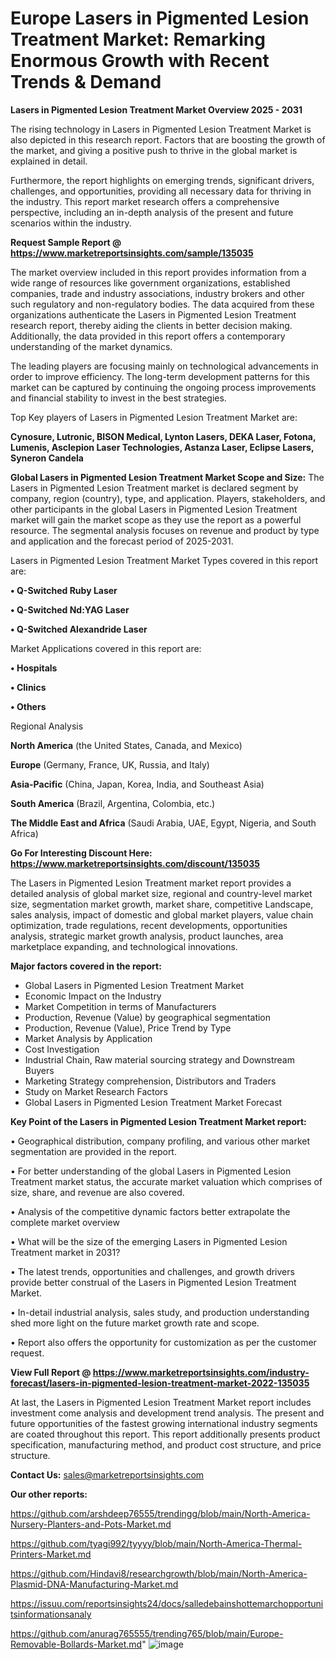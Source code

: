 # Europe Lasers in Pigmented Lesion Treatment Market: Remarking Enormous Growth with Recent Trends & Demand

<Strong> Lasers in Pigmented Lesion Treatment Market Overview 2025 - 2031</strong>

The rising technology in Lasers in Pigmented Lesion Treatment Market is also depicted in this research report. Factors that are boosting the growth of the market, and giving a positive push to thrive in the global market is explained in detail.

Furthermore, the report highlights on emerging trends, significant drivers, challenges, and opportunities, providing all necessary data for thriving in the industry. This report market research offers a comprehensive perspective, including an in-depth analysis of the present and future scenarios within the industry.

<strong>Request Sample Report @ <a href=https://www.marketreportsinsights.com/sample/135035>https://www.marketreportsinsights.com/sample/135035</a></strong>

The market overview included in this report provides information from a wide range of resources like government organizations, established companies, trade and industry associations, industry brokers and other such regulatory and non-regulatory bodies. The data acquired from these organizations authenticate the Lasers in Pigmented Lesion Treatment research report, thereby aiding the clients in better decision making. Additionally, the data provided in this report offers a contemporary understanding of the market dynamics.

The leading players are focusing mainly on technological advancements in order to improve efficiency. The long-term development patterns for this market can be captured by continuing the ongoing process improvements and financial stability to invest in the best strategies.

Top Key players of Lasers in Pigmented Lesion Treatment Market are:

<strong>Cynosure, Lutronic, BISON Medical, Lynton Lasers, DEKA Laser, Fotona, Lumenis, Asclepion Laser Technologies, Astanza Laser, Eclipse Lasers, Syneron Candela</strong>

<strong><b>Global Lasers in Pigmented Lesion Treatment Market Scope and Size:</b></strong>
The Lasers in Pigmented Lesion Treatment market is declared segment by company, region (country), type, and application. Players, stakeholders, and other participants in the global Lasers in Pigmented Lesion Treatment market will gain the market scope as they use the report as a powerful resource. The segmental analysis focuses on revenue and product by type and application and the forecast period of 2025-2031.

Lasers in Pigmented Lesion Treatment Market Types covered in this report are:

<strong>• Q-Switched Ruby Laser

• Q-Switched Nd:YAG Laser

• Q-Switched Alexandride Laser</strong>

Market Applications covered in this report are:

<strong>• Hospitals

• Clinics

• Others</strong> 

Regional Analysis

<strong>North America</strong> (the United States, Canada, and Mexico)

<strong>Europe</strong> (Germany, France, UK, Russia, and Italy)

<strong>Asia-Pacific</strong> (China, Japan, Korea, India, and Southeast Asia)

<strong>South America</strong> (Brazil, Argentina, Colombia, etc.)

<strong>The Middle East and Africa</strong> (Saudi Arabia, UAE, Egypt, Nigeria, and South Africa)

<strong>Go For Interesting Discount Here: <a href=https://www.marketreportsinsights.com/discount/135035>https://www.marketreportsinsights.com/discount/135035</a></strong>

The Lasers in Pigmented Lesion Treatment market report provides a detailed analysis of global market size, regional and country-level market size, segmentation market growth, market share, competitive Landscape, sales analysis, impact of domestic and global market players, value chain optimization, trade regulations, recent developments, opportunities analysis, strategic market growth analysis, product launches, area marketplace expanding, and technological innovations.

<strong><b>Major factors covered in the report:</b></strong>
<ul>
  <li>Global Lasers in Pigmented Lesion Treatment Market </li>
  <li>Economic Impact on the Industry</li>
  <li>Market Competition in terms of Manufacturers</li>
  <li>Production, Revenue (Value) by geographical segmentation</li>
  <li>Production, Revenue (Value), Price Trend by Type</li>
  <li>Market Analysis by Application</li>
  <li>Cost Investigation</li>
  <li>Industrial Chain, Raw material sourcing strategy and Downstream Buyers</li>
  <li>Marketing Strategy comprehension, Distributors and Traders</li>
  <li>Study on Market Research Factors</li>
  <li>Global Lasers in Pigmented Lesion Treatment Market Forecast</li>
</ul>

<strong><b>Key Point of the Lasers in Pigmented Lesion Treatment Market report:</b></strong>

• Geographical distribution, company profiling, and various other market segmentation are provided in the report.

• For better understanding of the global Lasers in Pigmented Lesion Treatment market status, the accurate market valuation which comprises of size, share, and revenue are also covered.

• Analysis of the competitive dynamic factors better extrapolate the complete market overview

• What will be the size of the emerging Lasers in Pigmented Lesion Treatment market in 2031?

• The latest trends, opportunities and challenges, and growth drivers provide better construal of the Lasers in Pigmented Lesion Treatment Market.

• In-detail industrial analysis, sales study, and production understanding shed more light on the future market growth rate and scope.

• Report also offers the opportunity for customization as per the customer request.

<strong><b>View Full Report @ <a href=https://www.marketreportsinsights.com/industry-forecast/lasers-in-pigmented-lesion-treatment-market-2022-135035>https://www.marketreportsinsights.com/industry-forecast/lasers-in-pigmented-lesion-treatment-market-2022-135035</a></b></strong>


At last, the Lasers in Pigmented Lesion Treatment Market report includes investment come analysis and development trend analysis. The present and future opportunities of the fastest growing international industry segments are coated throughout this report. This report additionally presents product specification, manufacturing method, and product cost structure, and price structure.

<strong>Contact Us:</strong>
sales@marketreportsinsights.com

<strong>Our other reports:</strong>

<a href=https://github.com/arshdeep76555/trendingg/blob/main/North-America-Nursery-Planters-and-Pots-Market.md>https://github.com/arshdeep76555/trendingg/blob/main/North-America-Nursery-Planters-and-Pots-Market.md</a>

<a href=https://github.com/tyagi992/tyyyy/blob/main/North-America-Thermal-Printers-Market.md>https://github.com/tyagi992/tyyyy/blob/main/North-America-Thermal-Printers-Market.md</a>

<a href=https://github.com/Hindavi8/researchgrowth/blob/main/North-America-Plasmid-DNA-Manufacturing-Market.md>https://github.com/Hindavi8/researchgrowth/blob/main/North-America-Plasmid-DNA-Manufacturing-Market.md</a>

<a href=https://issuu.com/reportsinsights24/docs/salledebainshottemarchopportunitsinformationsanaly>https://issuu.com/reportsinsights24/docs/salledebainshottemarchopportunitsinformationsanaly</a>

<a href=https://github.com/anurag765555/trending765/blob/main/Europe-Removable-Bollards-Market.md>https://github.com/anurag765555/trending765/blob/main/Europe-Removable-Bollards-Market.md</a>"
![image](https://github.com/user-attachments/assets/175ae806-37f4-4916-9129-a3a42fa0e162)
